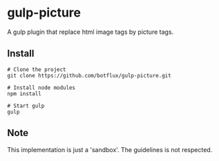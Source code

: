 # gulp-picture

A gulp plugin that replace html image tags by picture tags.

## Install

```shell
# Clone the project
git clone https://github.com/botflux/gulp-picture.git

# Install node modules
npm install

# Start gulp
gulp
```

## Note

This implementation is just a 'sandbox'. The guidelines is not respected.
